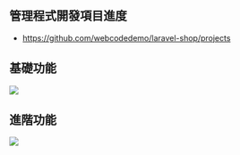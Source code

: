 ## 管理程式開發項目進度
- https://github.com/webcodedemo/laravel-shop/projects

## 基礎功能
![](https://upload.cc/i1/2019/02/18/N07jiJ.png)

## 進階功能
![](https://upload.cc/i1/2019/02/18/gE6qYH.png
)
